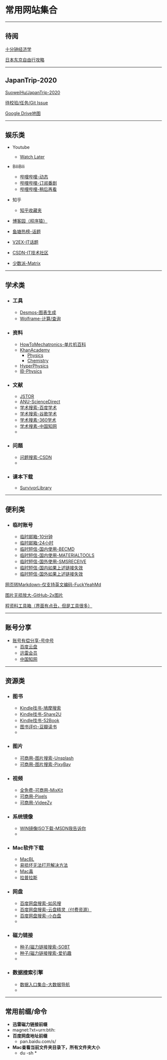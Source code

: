 # 常用网站集合

---

## 待阅

[十分钟经济学](https://space.bilibili.com/1950746/channel/detail?cid=1766)

[日本东京自由行攻略](http://www.dongjinggonglue.com/lvyou/gonglue/3313.html)

---

## JapanTrip-2020 

[SuoweiHu/JapanTrip-2020](https://github.com/SuoweiHu/JapanTrip-2020)

[待校验/任务/Git Issue](https://github.com/SuoweiHu/JapanTrip-2020/issues)

[Google Drive地图](https://www.google.com/maps/d/u/0/edit?mid=1dLZIDPDTCEggfbseCkc7ACiNJ22XU7Aw&ll=35.63010033886083%2C139.69189161309328&z=12)

---

## 娱乐类

- Youtube
    - [Watch Later](https://www.youtube.com/playlist?list=WL)

- BiliBili
    - [哔哩哔哩-动态](https://t.bilibili.com/)
    - [哔哩哔哩-订阅番剧](https://space.bilibili.com/6695871/bangumi)
    - [哔哩哔哩-稍后再看](https://www.bilibili.com/watchlater/#/list)

- 知乎

    - [知乎收藏夹](https://www.zhihu.com/people/suowei.h/collections)

- [博客园（程序猿）](https://www.cnblogs.com/)

- [鱼塘热榜-话题](https://mo.fish/main/home/hot)

- [V2EX-IT话题](https://www.v2ex.com/?tab=tech)

- [CSDN-IT技术社区](https://www.csdn.net/)

- [少数派-Matrix](https://go.sspai.com/matrix)

    

---

## 学术类

- ### 工具

    - [Desmos-图表生成](https://www.desmos.com/calculator)
    - [Wolframe-计算/查询](https://www.wolframalpha.com/)

- ### 资料

    - [HowToMechatronics-单片机百科](https://howtomechatronics.com/)
    - [KhanAcademy](https://www.khanacademy.org/)
        - [Physics](https://www.khanacademy.org/science/physics)
        - [Chemistry](https://www.khanacademy.org/science/chemistry)
    - [HyperPhysics](http://hyperphysics.phy-astr.gsu.edu/hbase/hph.html)
    - [IB-Physics](https://ibphysics.org/)

- ### 文献

    - [JSTOR](https://www.jstor.org/)
    - [ANU-ScienceDirect](https://www-sciencedirect-com.virtual.anu.edu.au/)
    - [学术搜索-百度学术](https://xueshu.baidu.com/)
    - [学术搜索-谷歌学术](https://scholar.google.com.hk/?hl=zh-CN)
    - [学术搜素-360学术](http://xueshu.so.com/)
    - [学术搜素-中国知网](https://www.cnki.net/)
    - 

- ### 问题

    - [问题搜索-CSDN](https://www.csdn.net/)
    - 

- ### 课本下载

    - [SurvivorLibrary](http://www.survivorlibrary.com/library-download)

---

## 便利类

- ### 临时账号

    - [临时邮箱-10分钟](http://mail.bccto.me/)
    - [临时邮箱-24小时](http://24mail.chacuo.net/enus)
    - [临时短信-国内使用-BECMD](https://www.becmd.com/)
    - [临时短信-国内使用-MATERIALTOOLS](https://www.materialtools.com/)
    - [临时短信-国外使用-SMSRECEIVE](https://smsreceivefree.com/)
    - [临时短信-国内如果上述链接失效](http://www.360doc.com/content/19/0108/12/51975160_807440477.shtml)
    - [临时短信-国外如果上述链接失效](http://www.360doc.com/content/19/0108/12/51975160_807440477.shtml)

[网页转Markdown-仅支持英文编码-FuckYeahMd](http://www.52book.me/)

[图片无损放大-GitHub-2x图片](https://bigjpg.com/zh)

[程资料工具箱（界面有点丑，但是工具很多）](https://www.toolnb.com/)

---

## 账号分享

- [账号有偿分享-号中号](http://www.idinid.com/)
    - [百度云盘](http://www.idinid.com/site/panbaidu.html)
    - [迅雷会员](http://www.idinid.com/site/xunlei.html)
    - [中国知网](http://www.idinid.com/site/cnki.html)

---

## 资源类

- ### 图书

    - [Kindle找书-鳩摩搜索](https://www.jiumodiary.com/)
    - [Kindle找书-Share2U](http://www.share2uu.com/)
    - [Kindle找书-52Book](http://www.52book.me/)
    - [图书评价-豆瓣读书](https://book.douban.com/)
    - 

- ### 图片

    - [可商用-图片搜索-Unsplash](https://unsplash.com/)
    - [可商用-图片搜索-PixyBay](https://pixabay.com/zh/)
    
- ### 视频

    - [全免费-可商用-MixKit](mixkit.co)
    - [可商用-Pixels](Pexels.com)
    - [可商用-VideeZy](videezy.com)

- ### 系统镜像

    - [WIN镜像ISO下载-MSDN我告诉你](https://msdn.itellyou.cn/)
    - 
    
- ### Mac软件下载

    - [MacBL](https://www.macbl.com/)
    - [易损坏无法打开解决方法](https://www.macbl.com/article/tips/2123)
    - [Mac毒](https://www.macdo.cn/)
    - [拉普拉斯](http://www.lapulace.com/)

- ### 网盘

    - [百度网盘搜索-如风搜](http://www.rufengso.net/)
    - [百度网盘搜索-云盘精灵（付费资源）](https://www.yunpanjingling.com/)
    - [百度网盘搜索-小白盘](https://www.xiaobaipan.com/)
    - 

- ### 磁力链接

    - [种子/磁力链接搜索-SOBT](http://www.sobt5.pw/)
    - [种子/磁力链接搜索-爱扒趣](https://www.zyboe.com/)
    - 

- ### 数据搜索引擎

    - [数据入口集合-大数据导航](http://hao.199it.com/)
    - 

---

## 常用前缀/命令

- **迅雷磁力链接前缀**
- magnet:?xt=urn:btih:
- **百度网盘地址前缀**
    - pan.baidu.com/s/
- **Mac查看当前文件夹目录下，所有文件夹大小**
    - du -sh *

 

